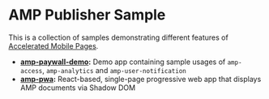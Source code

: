 <!---
Copyright 2015 The AMP HTML Authors. All Rights Reserved.

Licensed under the Apache License, Version 2.0 (the "License");
you may not use this file except in compliance with the License.
You may obtain a copy of the License at

      http://www.apache.org/licenses/LICENSE-2.0

Unless required by applicable law or agreed to in writing, software
distributed under the License is distributed on an "AS-IS" BASIS,
WITHOUT WARRANTIES OR CONDITIONS OF ANY KIND, either express or implied.
See the License for the specific language governing permissions and
limitations under the License.
-->

# AMP Publisher Sample

This is a collection of samples demonstrating different features of [Accelerated Mobile Pages](https://www.ampproject.org).

- **[amp-paywall-demo](./amp-paywall-demo):** Demo app containing sample usages of `amp-access`, `amp-analytics` and `amp-user-notification`
- **[amp-pwa](./amp-pwa):** React-based, single-page progressive web app that displays AMP documents via Shadow DOM